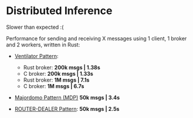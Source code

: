 # Distributed Inference

Slower than expected :(

Performance for sending and receiving X messages using 1 client, 1 broker
and 2 workers, written in Rust:

- [Ventilator Pattern](./ventilator_rust/):
  - Rust broker: **200k msgs | 1.38s**
  - C broker: **200k msgs | 1.33s**
  - Rust broker: **1M msgs | 7.1s**
  - C broker: **1M msgs | 6.7s**

- [Majordomo Pattern (MDP)](./mdp_rust/) **50k msgs | 3.4s**
- [ROUTER-DEALER Pattern](./rd_rust/): **50k msgs | 2.5s**
